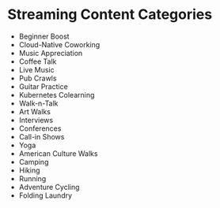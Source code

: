 # Streaming Content Categories

* Beginner Boost
* Cloud-Native Coworking
* Music Appreciation
* Coffee Talk
* Live Music
* Pub Crawls
* Guitar Practice
* Kubernetes Colearning
* Walk-n-Talk
* Art Walks
* Interviews
* Conferences
* Call-in Shows
* Yoga
* American Culture Walks
* Camping
* Hiking
* Running
* Adventure Cycling
* Folding Laundry
